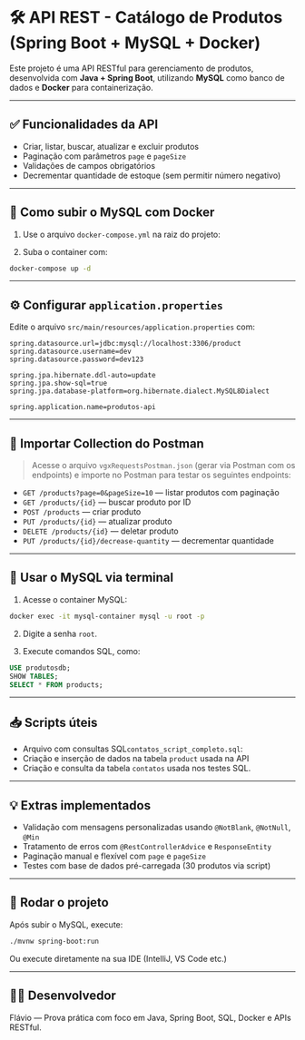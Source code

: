 
# 🛠️ API REST - Catálogo de Produtos (Spring Boot + MySQL + Docker)

Este projeto é uma API RESTful para gerenciamento de produtos, desenvolvida com **Java + Spring Boot**, utilizando **MySQL** como banco de dados e **Docker** para containerização.

---

## ✅ Funcionalidades da API

- Criar, listar, buscar, atualizar e excluir produtos
- Paginação com parâmetros `page` e `pageSize`
- Validações de campos obrigatórios
- Decrementar quantidade de estoque (sem permitir número negativo)

---

## 🐳 Como subir o MySQL com Docker

1. Use o arquivo `docker-compose.yml` na raiz do projeto:

2. Suba o container com:

```bash
docker-compose up -d
```

---

## ⚙️ Configurar `application.properties`

Edite o arquivo `src/main/resources/application.properties` com:

```properties
spring.datasource.url=jdbc:mysql://localhost:3306/product
spring.datasource.username=dev
spring.datasource.password=dev123

spring.jpa.hibernate.ddl-auto=update
spring.jpa.show-sql=true
spring.jpa.database-platform=org.hibernate.dialect.MySQL8Dialect

spring.application.name=produtos-api
```

---

## 🧪 Importar Collection do Postman

> Acesse o arquivo `vgxRequestsPostman.json` (gerar via Postman com os endpoints) e importe no Postman para testar os seguintes endpoints:

- `GET /products?page=0&pageSize=10` — listar produtos com paginação
- `GET /products/{id}` — buscar produto por ID
- `POST /products` — criar produto
- `PUT /products/{id}` — atualizar produto
- `DELETE /products/{id}` — deletar produto
- `PUT /products/{id}/decrease-quantity` — decrementar quantidade

---

## 🧾 Usar o MySQL via terminal

1. Acesse o container MySQL:

```bash
docker exec -it mysql-container mysql -u root -p
```

2. Digite a senha `root`.

3. Execute comandos SQL, como:

```sql
USE produtosdb;
SHOW TABLES;
SELECT * FROM products;
```

---

## 📥 Scripts úteis

- Arquivo com consultas SQL`contatos_script_completo.sql`:
- Criação e inserção de dados na tabela `product` usada na API
- Criação e consulta da tabela `contatos` usada nos testes SQL.

---

## 💡 Extras implementados

- Validação com mensagens personalizadas usando `@NotBlank`, `@NotNull`, `@Min`
- Tratamento de erros com `@RestControllerAdvice` e `ResponseEntity`
- Paginação manual e flexível com `page` e `pageSize`
- Testes com base de dados pré-carregada (30 produtos via script)

---

## 🚀 Rodar o projeto

Após subir o MySQL, execute:

```bash
./mvnw spring-boot:run
```

Ou execute diretamente na sua IDE (IntelliJ, VS Code etc.)

---

## 👨‍💻 Desenvolvedor

Flávio — Prova prática com foco em Java, Spring Boot, SQL, Docker e APIs RESTful.

